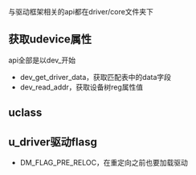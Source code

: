 与驱动框架相关的api都在driver/core文件夹下
##  获取udevice属性
api全部是以dev_开始
- dev_get_driver_data，获取匹配表中的data字段
- dev_read_addr，获取设备树reg属性值

## uclass


## u_driver驱动flasg
- DM_FLAG_PRE_RELOC，在重定向之前也要加载驱动